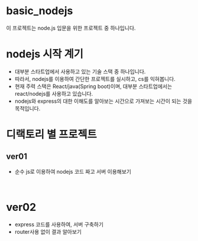 # basic_nodejs
이 프로젝트는 node.js 입문을 위한 프로젝트 중 하나입니다.


# nodejs 시작 계기
- 대부분 스타트업에서 사용하고 있는 기술 스택 중 하나입니다.
- 따라서, nodejs를 이용하여 간단한 프로젝트를 실시하고, cs를 익혀봅니다.
- 현재 주력 스택은 React/java(Spring boot)이며, 대부분 스타트업에서는 react/nodejs를 사용하고 있습니다.
- nodejs와 express의 대한 이해도를 알아보는 시간으로 가져보는 시간이 되는 것을 목적입니다.

# 디랙토리 별 프로젝트

## ver01
- 순수 js로 이용하여 nodejs 코드 짜고 서버 이용해보기
<br/>

# ver02
- express 코드를 사용하여, 서버 구축하기
- router사용 없이 결과 알아보기
<br/>


